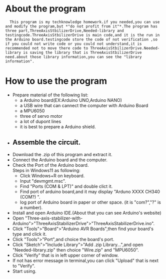 # About the program
      This program is my techknowledge homework.if you needed,you can use and modify the program,but *"do not profit from it"*.The program has three part,ThreeAxisStbilizerDrive,Needed-library and testingcode.ThreeAxisStbilizerDrive is main code,and it is the run in the Arduino board.testingcode store the code of not verification ,so if you could not write code or you could not understand,it is recommended not to move there code to ThreeAxisStbilizerDrive.Needed-library is saving the library that is ThreeAxisStbilizerDrive need.about those library information,you can see the "library information".
# How to use the program
  - Prepare material of the following list:  
    - a Arduino board(EX:Arduino UNO,Arduino NANO)  
    - a USB wire that can cannect the computer with Arduino Board  
    - a MPU6050  
    - three of servo motor  
    - a lot of dupont lines  
    - it is best to prepare a Arduino shield.  
  - Assemble the circuit.  
    - 
  - Download the .zip of this program and extract it.
  - Connect the Arduino board and the computer.
  - Check the Port of the Arduino board.  
    Steps in Windows11 as following:  
    - Click Windows+R on keyboard.  
    - Input "devmgmt.msc".  
    - Find "Ports (COM & LPT)" and double clict it.  
    - Find port of arduino board,and it may display "Arduno XXXX CH340 (COM?) ".  
    - log port of Arduino board in paper or other space. (it is "com?","?" is a number).
  - Install and open Arduino IDE.(About that you can see Arduino's website)  
  - Open "Three-axis-stabilizer-with-Arduino">"ThreeAxisStabilizerDrive">"ThreeAxisStabilizerDrive.ino".  
  - Click "Tools">"Board">"Arduino AVR Boards",then find your board's type and click it. 
  - Click "Tools">"Port",and choice the board's port.
  - Click "Sketch">"Include Library">"Add .zip Library...",and open "Needed-library.zip" then choice "Wire.zip" and "MPU6050".  
  - Click "Verify" that is in left upper corner of window.  
  - If not has error message in terminal,you can click "Upload" that is next to "Verify".
  - Start using.